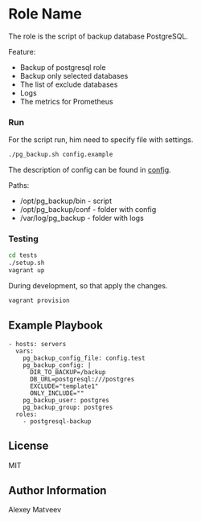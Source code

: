 Role Name
=========

The role is the script of backup database PostgreSQL.

Feature:

- Backup of postgresql role
- Backup only selected databases
- The list of exclude databases
- Logs
- The metrics for Prometheus

### Run

For the script run, him need to specify file with settings.

```bash
./pg_backup.sh config.example
```

The description of config can be found in 
[config](files/config).

Paths:

- /opt/pg_backup/bin - script
- /opt/pg_backup/conf - folder with config
- /var/log/pg_backup - folder with logs


### Testing

```bash
cd tests
./setup.sh
vagrant up
```

During development, so that apply the changes.

```bash
vagrant provision
```

Example Playbook
----------------

    - hosts: servers
      vars:
        pg_backup_config_file: config.test
        pg_backup_config: |
          DIR_TO_BACKUP=/backup
          DB_URL=postgresql:///postgres
          EXCLUDE="template1"
          ONLY_INCLUDE=""
        pg_backup_user: postgres
        pg_backup_group: postgres
      roles:
        - postgresql-backup

License
-------

MIT

Author Information
------------------

Alexey Matveev
